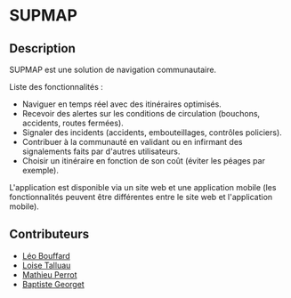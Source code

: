 # SUPMAP

## Description

SUPMAP est une solution de navigation communautaire. 

Liste des fonctionnalités :
- Naviguer en temps réel avec des itinéraires optimisés.
- Recevoir des alertes sur les conditions de circulation (bouchons, accidents, routes fermées). 
- Signaler des incidents (accidents, embouteillages, contrôles policiers).
- Contribuer à la communauté en validant ou en infirmant des signalements faits par d'autres utilisateurs. 
- Choisir un itinéraire en fonction de son coût (éviter les péages par exemple). 

L'application est disponible via un site web et une application mobile (les fonctionnalités peuvent être différentes entre le site web et l'application mobile).

## Contributeurs

- [Léo Bouffard](https://github.com/LeoBouffard)
- [Loise Talluau](https://github.com/Loisetal)
- [Mathieu Perrot](https://github.com/Mathieuprt)
- [Baptiste Georget](https://github.com/baptistegeorget)